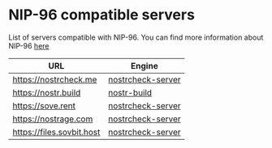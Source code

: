 # NIP-96 compatible servers
List of servers compatible with NIP-96. You can find more information about NIP-96 [here](https://github.com/arthurfranca/nips/blob/nip-95-contender/96.md)

|URL|Engine|
|---|---|
|https://nostrcheck.me|[nostrcheck-server](https://github.com/quentintaranpino/nostrcheck-api-ts)|
|https://nostr.build| [nostr-build](https://github.com/nostrbuild/nostr.build) |
|https://sove.rent|[nostrcheck-server](https://github.com/quentintaranpino/nostrcheck-api-ts)|
|https://nostrage.com|[nostrcheck-server](https://github.com/quentintaranpino/nostrcheck-api-ts)|
|https://files.sovbit.host|[nostrcheck-server](https://github.com/quentintaranpino/nostrcheck-api-ts)|
